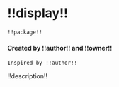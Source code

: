 # !!display!!
`!!package!!`
#### Created by !!author!! and !!owner!!
`Inspired by !!author!!`

!!description!!
